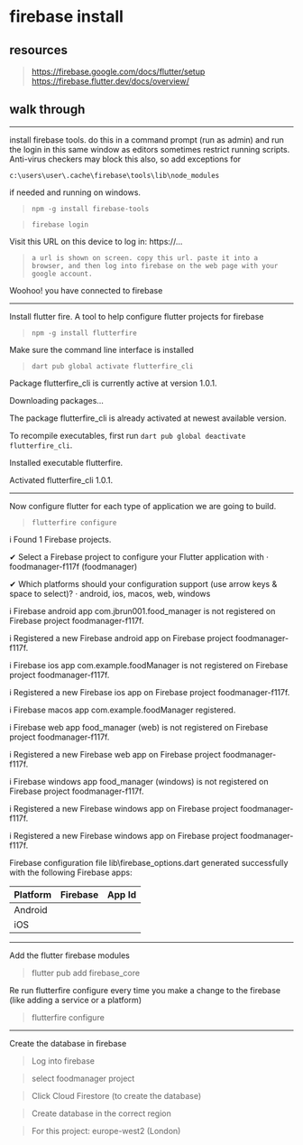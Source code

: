# firebase install

## resources
> https://firebase.google.com/docs/flutter/setup
> https://firebase.flutter.dev/docs/overview/

## walk through

---

install firebase tools. do this in a command prompt (run as admin) and run the login in this same window as editors sometimes restrict running scripts. Anti-virus checkers may block this also, so add exceptions for 

`c:\users\user\.cache\firebase\tools\lib\node_modules` 

if needed and running on windows.

>```npm -g install firebase-tools```

>```firebase login```

Visit this URL on this device to log in: https://...
>```a url is shown on screen. copy this url. paste it into a browser, and then log into firebase on the web page with your google account.```

Woohoo! you have connected to firebase

---

Install flutter fire. A tool to help configure flutter projects for firebase
>`npm -g install flutterfire`

Make sure the command line interface is installed

>```dart pub global activate flutterfire_cli```

Package flutterfire_cli is currently active at version 1.0.1.

Downloading packages... 

The package flutterfire_cli is already activated at newest available version.

To recompile executables, first run `dart pub global deactivate flutterfire_cli`.

Installed executable flutterfire.

Activated flutterfire_cli 1.0.1.

---

Now configure flutter for each type of application we are going to build.

>```flutterfire configure```

i Found 1 Firebase projects.

✔ Select a Firebase project to configure your Flutter application with · foodmanager-f117f (foodmanager)      

✔ Which platforms should your configuration support (use arrow keys & space to select)? · android, ios, macos, web, windows

i Firebase android app com.jbrun001.food_manager is not registered on Firebase project foodmanager-f117f.     

i Registered a new Firebase android app on Firebase project foodmanager-f117f.

i Firebase ios app com.example.foodManager is not registered on Firebase project foodmanager-f117f.

i Registered a new Firebase ios app on Firebase project foodmanager-f117f.

i Firebase macos app com.example.foodManager registered.

i Firebase web app food_manager (web) is not registered on Firebase project foodmanager-f117f.

i Registered a new Firebase web app on Firebase project foodmanager-f117f.

i Firebase windows app food_manager (windows) is not registered on Firebase project foodmanager-f117f.        

i Registered a new Firebase windows app on Firebase project foodmanager-f117f.

i Registered a new Firebase windows app on Firebase project foodmanager-f117f.

Firebase configuration file lib\firebase_options.dart generated successfully with the following Firebase apps:

| Platform | Firebase | App Id |
| ---- | --- | --- |
| Android | | |
| iOS | | |

---

Add the flutter firebase modules

> flutter pub add firebase_core

Re run flutterfire configure every time you make a change to the firebase (like adding a service or a platform)

> flutterfire configure

---

Create the database in firebase

> Log into firebase

> select foodmanager project

> Click Cloud Firestore (to create the database)

> Create database in the correct region

> For this project: europe-west2 (London)
